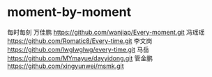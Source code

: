 # moment-by-moment
每时每刻
万佳鹏 https://github.com/wanjiap/Every-moment.git
冯瑶瑶 https://github.com/Romatic8/Every-time.git
李文岗 https://github.com/lwglwglwg/every-time.git
马岳  https://github.com/MYmayue/dayyidong.git
管金鹏 https://github.com/xingyunwei/msmk.git
